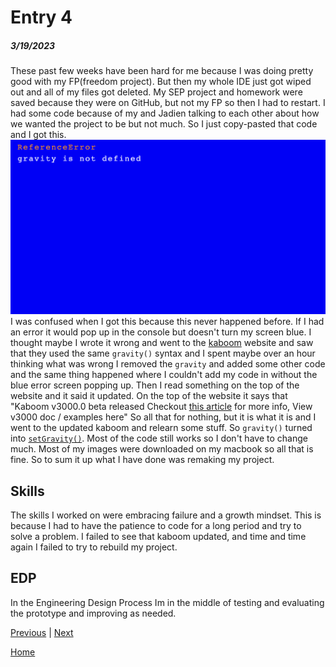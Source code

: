 # Entry 4
##### 3/19/2023

These past few weeks have been hard for me because I was doing pretty good with my FP(freedom project). But then my whole IDE just got wiped out and all of my files got deleted. My SEP project and homework were saved because they were on GitHub, but not my FP so then I had to restart. I had some code because of my and Jadien talking to each other about how we wanted the project to be but not much. So I just copy-pasted that code and I got this. <img src="screenshot.png"> I was confused when I got this because this never happened before. If I had an error it would pop up in the console but doesn't turn my screen blue. I thought maybe I wrote it wrong and went to the [kaboom](https://kaboomjs.com/) website and saw that they used the same ``gravity()`` syntax and I spent maybe over an hour thinking what was wrong I removed the ``gravity`` and added some other code and the same thing happened where I couldn't add my code in without the blue error screen popping up. Then I read something on the top of the website and it said it updated. On the top of the website it says that "Kaboom v3000.0 beta released Checkout [this article](https://3000.kaboomjs.com/blog/3000) for more info, View v3000 doc / examples here"  So all that for nothing, but it is what it is and I went to the updated kaboom and relearn some stuff. So ``gravity()`` turned into [``setGravity()``](https://3000.kaboomjs.com/). Most of the code still works so I don't have to change much. Most of my images were downloaded on my macbook so all that is fine. So to sum it up what I have done was remaking my project.


## Skills
The skills I worked on were embracing failure and a growth mindset. This is because I had to have the patience to code for a long period and try to solve a problem. I failed to see that kaboom updated, and time and time again I failed to try to rebuild my project.


## EDP
In the Engineering Design Process Im in the middle of testing and evaluating the prototype and improving as needed.

[Previous](entry03.md) | [Next](entry05.md)

[Home](../README.md)
